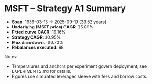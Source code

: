 # MSFT – Strategy A1 Summary

- **Span**: 1986-03-13 → 2025-09-19 (39.52 years)
- **Underlying (MSFT price) CAGR**: 25.80%
- **Fitted curve CAGR**: 19.16%
- **Strategy CAGR**: 30.95%
- **Max drawdown**: -98.73%
- **Rebalances executed**: 98

Notes:

- Temperatures and anchors per experiment govern deployment; see EXPERIMENTS.md for details.
- Figures use simulated leveraged sleeve with fees and borrow costs.
